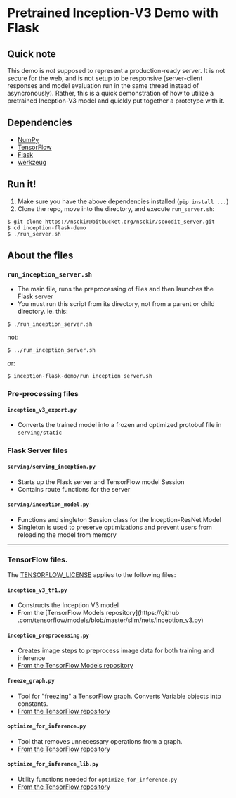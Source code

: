 # Pretrained Inception-V3 Demo with Flask

## Quick note

This demo is _not_ supposed to represent a production-ready server.
It is not secure for the web, and is not setup to be responsive (server-client responses 
and model evaluation run in the same thread instead of asyncronously). Rather, this is a quick 
demonstration of how to utilize a pretrained Inception-V3 model and quickly put together a
 prototype with it.

## Dependencies

* [NumPy](http://www.numpy.org/)
* [TensorFlow](https://www.tensorflow.org/)
* [Flask](http://flask.pocoo.org/)
* [werkzeug](http://werkzeug.pocoo.org/)

## Run it!

1. Make sure you have the above dependencies installed (`pip install ...`)
2. Clone the repo, move into the directory, and execute `run_server.sh`:

```
$ git clone https://nsckir@bitbucket.org/nsckir/scoodit_server.git
$ cd inception-flask-demo
$ ./run_server.sh
```

## About the files

### `run_inception_server.sh`

* The main file, runs the preprocessing of files and then launches the Flask server
* You must run this script from its directory, not from a parent or child directory. ie. this:
```
$ ./run_inception_server.sh
```
not:
```
$ ../run_inception_server.sh
```
or:
```
$ inception-flask-demo/run_inception_server.sh
```

### Pre-processing files

#### `inception_v3_export.py`

* Converts the trained model into a frozen and optimized protobuf file in `serving/static`

### Flask Server files

#### `serving/serving_inception.py`

* Starts up the Flask server and TensorFlow model Session
* Contains route functions for the server

#### `serving/inception_model.py`

* Functions and singleton Session class for the Inception-ResNet Model
* Singleton is used to preserve optimizations and prevent users from reloading the model from memory

--- 

### TensorFlow files.

The [TENSORFLOW_LICENSE](TENSORFLOW_LICENSE) applies to the following files:

#### `inception_v3_tf1.py`

* Constructs the Inception V3 model
* From the [TensorFlow Models repository](https://github
.com/tensorflow/models/blob/master/slim/nets/inception_v3.py)

#### `inception_preprocessing.py`

* Creates image steps to preprocess image data for both training and
inference
* [From the TensorFlow Models repository](https://github.com/tensorflow/models/blob/master/slim/preprocessing/inception_preprocessing.py)

#### `freeze_graph.py`

* Tool for "freezing" a TensorFlow graph. Converts Variable objects into constants.
* [From the TensorFlow repository](https://github.com/tensorflow/tensorflow/blob/master/tensorflow/python/tools/freeze_graph.py)

#### `optimize_for_inference.py`

* Tool that removes unnecessary operations from a graph.
* [From the TensorFlow repository](https://github.com/tensorflow/tensorflow/blob/master/tensorflow/python/tools/optimize_for_inference.py)

#### `optimize_for_inference_lib.py`

* Utility functions needed for `optimize_for_inference.py`
* [From the TensorFlow repository](https://github.com/tensorflow/tensorflow/blob/master/tensorflow/python/tools/optimize_for_inference_lib.py)